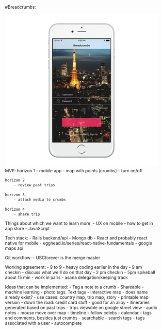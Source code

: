 #Breadcrumbs:

![landing_page](/app/Images/landing_page.png)
MVP:
	horizon 1
		- mobile app
		- map with points (crumbs)
		- turn on/off

	horizon 2
		- review past trips

	horizon 3
		- attach media to crumbs

	horizon 4
		- share trip

Things about which we want to learn more:
	- UX on mobile
	- how to get in app store
	- JavaScript


Tech stack:
	- Rails backend/api
	- Mongo db
	- React and probably react native for mobile
		- egghead.io/series/react-native-fundamentals
	- google maps api

Git workflow:
	- USCforever is the merge master

Working agreement:
	- 9 to 9
	- heavy coding earlier in the day
	- 9 am checkin
		- discuss what we'll do on that day
	- 2 pm checkin
	- 5pm spikeball about 15 min
	- work in pairs
	- asana delegation/keeping track

Ideas that can be implemented:
	- Tag a note to a crumb
	- Shareable
	- machine learning
	- photo tags. Text tags
	- interactive map
	- does name already exist?
	- use cases: country map, trip map, story
	- printable map version
	- down the road: credit card stuff
	- good for an aliby
	- itineraries generated based on past trips
	- trips viewable on google street view
	- audio notes
	- mouse move over map
	- timeline
	- follow celebs
	- calendar
	- tags and comments, besides just crumbs
	- searchable
	- search tags
	- tags associated with a user
	- autocomplete
